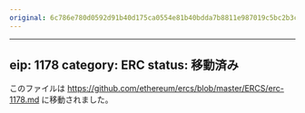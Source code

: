 ```yaml
---
original: 6c786e780d0592d91b40d175ca0554e81b40bdda7b8811e987019c5bc2b3c11b
---
```


---
eip: 1178
category: ERC
status: 移動済み
---

このファイルは https://github.com/ethereum/ercs/blob/master/ERCS/erc-1178.md に移動されました。